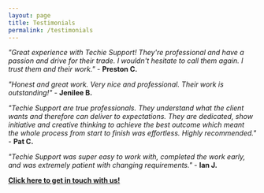 ```yaml
---
layout: page
title: Testimonials
permalink: /testimonials
---
```


*"Great experience with Techie Support!  They're professional and have a passion and drive for their trade.  I wouldn't hesitate to call them again.  I trust them and their work."* - **Preston C.**

*"Honest and great work.  Very nice and professional.  Their work is outstanding!"* - **Jenilee B.**

*"Techie Support are true professionals.  They understand what the client wants and therefore can deliver to expectations.  They are dedicated, show initiative and creative thinking to achieve the best outcome which meant the whole process from start to finish was effortless.  Highly recommended."* - **Pat C.**

*"Techie Support was super easy to work with, completed the work early, and was extremely patient with changing requirements."* - **Ian J.**

**<a href="mailto:help@techiesupport.co">Click here to get in touch with us!</a>**